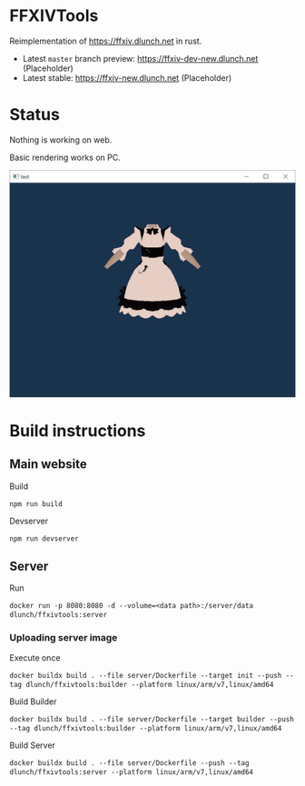 # FFXIVTools

Reimplementation of <https://ffxiv.dlunch.net> in rust.

- Latest `master` branch preview: <https://ffxiv-dev-new.dlunch.net> (Placeholder)
- Latest stable: <https://ffxiv-new.dlunch.net> (Placeholder)

# Status

Nothing is working on web.

Basic rendering works on PC.

![](https://github.com/dlunch/FFXIVTools/raw/master/screenshots/200516.png)

# Build instructions

## Main website

Build

```
npm run build
```

Devserver

```
npm run devserver
```

## Server

Run

```
docker run -p 8080:8080 -d --volume=<data path>:/server/data dlunch/ffxivtools:server
```

### Uploading server image

Execute once

```
docker buildx build . --file server/Dockerfile --target init --push --tag dlunch/ffxivtools:builder --platform linux/arm/v7,linux/amd64
```

Build Builder

```
docker buildx build . --file server/Dockerfile --target builder --push --tag dlunch/ffxivtools:builder --platform linux/arm/v7,linux/amd64
```

Build Server

```
docker buildx build . --file server/Dockerfile --push --tag dlunch/ffxivtools:server --platform linux/arm/v7,linux/amd64
```
